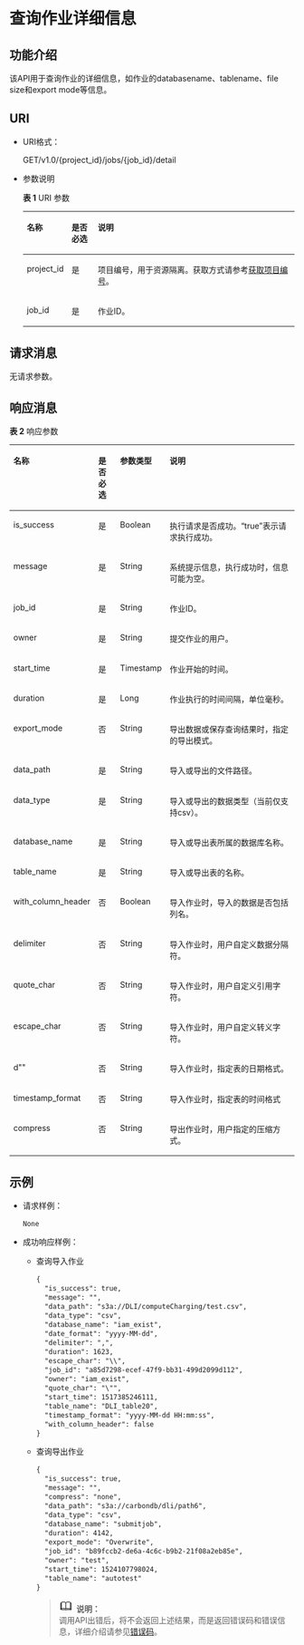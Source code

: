 # 查询作业详细信息<a name="dli_02_0022"></a>

## 功能介绍<a name="s57d4891250e34f22aa9616f94ef7b78a"></a>

该API用于查询作业的详细信息，如作业的databasename、tablename、file size和export mode等信息。

## URI<a name="s141b177440b246ccbb53aa8a508de40b"></a>

-   URI格式：

    GET/v1.0/\{project\_id\}/jobs/\{job\_id\}/detail


-   参数说明

    **表 1**  URI 参数

    <a name="zh-cn_topic_0069077811_table1634591"></a>
    <table><thead align="left"><tr id="zh-cn_topic_0069077811_row15882424"><th class="cellrowborder" valign="top" width="11%" id="mcps1.2.4.1.1"><p id="afd569b971f294f4ea167f906ce2c9546"><a name="afd569b971f294f4ea167f906ce2c9546"></a><a name="afd569b971f294f4ea167f906ce2c9546"></a>名称</p>
    </th>
    <th class="cellrowborder" valign="top" width="10%" id="mcps1.2.4.1.2"><p id="a0e3927b7e8d54934a876d7fb9b6bd8f6"><a name="a0e3927b7e8d54934a876d7fb9b6bd8f6"></a><a name="a0e3927b7e8d54934a876d7fb9b6bd8f6"></a>是否必选</p>
    </th>
    <th class="cellrowborder" valign="top" width="79%" id="mcps1.2.4.1.3"><p id="aaffefc2f145544579496f107366bb9ed"><a name="aaffefc2f145544579496f107366bb9ed"></a><a name="aaffefc2f145544579496f107366bb9ed"></a>说明</p>
    </th>
    </tr>
    </thead>
    <tbody><tr id="row2986154474018"><td class="cellrowborder" valign="top" width="11%" headers="mcps1.2.4.1.1 "><p id="zh-cn_topic_0069077803_p43412436"><a name="zh-cn_topic_0069077803_p43412436"></a><a name="zh-cn_topic_0069077803_p43412436"></a>project_id</p>
    </td>
    <td class="cellrowborder" valign="top" width="10%" headers="mcps1.2.4.1.2 "><p id="zh-cn_topic_0069077803_p26746391"><a name="zh-cn_topic_0069077803_p26746391"></a><a name="zh-cn_topic_0069077803_p26746391"></a>是</p>
    </td>
    <td class="cellrowborder" valign="top" width="79%" headers="mcps1.2.4.1.3 "><p id="zh-cn_topic_0069077803_p18974100"><a name="zh-cn_topic_0069077803_p18974100"></a><a name="zh-cn_topic_0069077803_p18974100"></a>项目编号，用于资源隔离。获取方式请参考<a href="获取项目编号.md">获取项目编号</a>。</p>
    </td>
    </tr>
    <tr id="zh-cn_topic_0069077811_row35001250"><td class="cellrowborder" valign="top" width="11%" headers="mcps1.2.4.1.1 "><p id="zh-cn_topic_0069077811_p16529027"><a name="zh-cn_topic_0069077811_p16529027"></a><a name="zh-cn_topic_0069077811_p16529027"></a>job_id</p>
    </td>
    <td class="cellrowborder" valign="top" width="10%" headers="mcps1.2.4.1.2 "><p id="zh-cn_topic_0069077811_p63782849"><a name="zh-cn_topic_0069077811_p63782849"></a><a name="zh-cn_topic_0069077811_p63782849"></a>是</p>
    </td>
    <td class="cellrowborder" valign="top" width="79%" headers="mcps1.2.4.1.3 "><p id="p19161245195817"><a name="p19161245195817"></a><a name="p19161245195817"></a>作业ID。</p>
    </td>
    </tr>
    </tbody>
    </table>


## 请求消息<a name="s147d6cfebbbb456ca5c657f04893ecfe"></a>

无请求参数。

## 响应消息<a name="s8e5a2d735d1e400d8304c9122d48da24"></a>

**表 2**  响应参数

<a name="zh-cn_topic_0069077811_table35320473"></a>
<table><thead align="left"><tr id="zh-cn_topic_0069077811_row62011319"><th class="cellrowborder" valign="top" width="18%" id="mcps1.2.5.1.1"><p id="zh-cn_topic_0069077811_p1679190824"><a name="zh-cn_topic_0069077811_p1679190824"></a><a name="zh-cn_topic_0069077811_p1679190824"></a>名称</p>
</th>
<th class="cellrowborder" valign="top" width="9%" id="mcps1.2.5.1.2"><p id="zh-cn_topic_0069077811_p1079706216"><a name="zh-cn_topic_0069077811_p1079706216"></a><a name="zh-cn_topic_0069077811_p1079706216"></a>是否必选</p>
</th>
<th class="cellrowborder" valign="top" width="11%" id="mcps1.2.5.1.3"><p id="p739302516351"><a name="p739302516351"></a><a name="p739302516351"></a>参数类型</p>
</th>
<th class="cellrowborder" valign="top" width="62%" id="mcps1.2.5.1.4"><p id="zh-cn_topic_0069077811_p34645404"><a name="zh-cn_topic_0069077811_p34645404"></a><a name="zh-cn_topic_0069077811_p34645404"></a>说明</p>
</th>
</tr>
</thead>
<tbody><tr id="zh-cn_topic_0069077811_row54814353"><td class="cellrowborder" valign="top" width="18%" headers="mcps1.2.5.1.1 "><p id="zh-cn_topic_0069077811_p10777594"><a name="zh-cn_topic_0069077811_p10777594"></a><a name="zh-cn_topic_0069077811_p10777594"></a>is_success</p>
</td>
<td class="cellrowborder" valign="top" width="9%" headers="mcps1.2.5.1.2 "><p id="zh-cn_topic_0069077811_p569920"><a name="zh-cn_topic_0069077811_p569920"></a><a name="zh-cn_topic_0069077811_p569920"></a>是</p>
</td>
<td class="cellrowborder" valign="top" width="11%" headers="mcps1.2.5.1.3 "><p id="zh-cn_topic_0069077811_p46163530"><a name="zh-cn_topic_0069077811_p46163530"></a><a name="zh-cn_topic_0069077811_p46163530"></a>Boolean</p>
</td>
<td class="cellrowborder" valign="top" width="62%" headers="mcps1.2.5.1.4 "><p id="p1752120316011"><a name="p1752120316011"></a><a name="p1752120316011"></a>执行请求是否成功。<span class="parmvalue" id="parmvalue6456784716553"><a name="parmvalue6456784716553"></a><a name="parmvalue6456784716553"></a>“true”</span>表示请求执行成功。</p>
</td>
</tr>
<tr id="zh-cn_topic_0069077811_row31672712"><td class="cellrowborder" valign="top" width="18%" headers="mcps1.2.5.1.1 "><p id="zh-cn_topic_0069077811_p15352876"><a name="zh-cn_topic_0069077811_p15352876"></a><a name="zh-cn_topic_0069077811_p15352876"></a>message</p>
</td>
<td class="cellrowborder" valign="top" width="9%" headers="mcps1.2.5.1.2 "><p id="zh-cn_topic_0069077811_p35623473"><a name="zh-cn_topic_0069077811_p35623473"></a><a name="zh-cn_topic_0069077811_p35623473"></a>是</p>
</td>
<td class="cellrowborder" valign="top" width="11%" headers="mcps1.2.5.1.3 "><p id="zh-cn_topic_0069077811_p66929087"><a name="zh-cn_topic_0069077811_p66929087"></a><a name="zh-cn_topic_0069077811_p66929087"></a>String</p>
</td>
<td class="cellrowborder" valign="top" width="62%" headers="mcps1.2.5.1.4 "><p id="a4fa277540d3e42e48cec2027a36ca6bc"><a name="a4fa277540d3e42e48cec2027a36ca6bc"></a><a name="a4fa277540d3e42e48cec2027a36ca6bc"></a>系统提示信息，执行成功时，信息可能为空。</p>
</td>
</tr>
<tr id="zh-cn_topic_0069077811_row3160421"><td class="cellrowborder" valign="top" width="18%" headers="mcps1.2.5.1.1 "><p id="zh-cn_topic_0069077811_p54667567"><a name="zh-cn_topic_0069077811_p54667567"></a><a name="zh-cn_topic_0069077811_p54667567"></a>job_id</p>
</td>
<td class="cellrowborder" valign="top" width="9%" headers="mcps1.2.5.1.2 "><p id="zh-cn_topic_0069077811_p65996797"><a name="zh-cn_topic_0069077811_p65996797"></a><a name="zh-cn_topic_0069077811_p65996797"></a>是</p>
</td>
<td class="cellrowborder" valign="top" width="11%" headers="mcps1.2.5.1.3 "><p id="zh-cn_topic_0069077811_p44140344"><a name="zh-cn_topic_0069077811_p44140344"></a><a name="zh-cn_topic_0069077811_p44140344"></a>String</p>
</td>
<td class="cellrowborder" valign="top" width="62%" headers="mcps1.2.5.1.4 "><p id="p11521831203"><a name="p11521831203"></a><a name="p11521831203"></a>作业ID。</p>
</td>
</tr>
<tr id="zh-cn_topic_0069077811_row33165058"><td class="cellrowborder" valign="top" width="18%" headers="mcps1.2.5.1.1 "><p id="zh-cn_topic_0069077811_p2015147"><a name="zh-cn_topic_0069077811_p2015147"></a><a name="zh-cn_topic_0069077811_p2015147"></a>owner</p>
</td>
<td class="cellrowborder" valign="top" width="9%" headers="mcps1.2.5.1.2 "><p id="zh-cn_topic_0069077811_p29009180"><a name="zh-cn_topic_0069077811_p29009180"></a><a name="zh-cn_topic_0069077811_p29009180"></a>是</p>
</td>
<td class="cellrowborder" valign="top" width="11%" headers="mcps1.2.5.1.3 "><p id="zh-cn_topic_0069077811_p933374"><a name="zh-cn_topic_0069077811_p933374"></a><a name="zh-cn_topic_0069077811_p933374"></a>String</p>
</td>
<td class="cellrowborder" valign="top" width="62%" headers="mcps1.2.5.1.4 "><p id="p1222118505"><a name="p1222118505"></a><a name="p1222118505"></a>提交作业的用户。</p>
</td>
</tr>
<tr id="zh-cn_topic_0069077811_row9341246"><td class="cellrowborder" valign="top" width="18%" headers="mcps1.2.5.1.1 "><p id="p50886575105159"><a name="p50886575105159"></a><a name="p50886575105159"></a>start_time</p>
</td>
<td class="cellrowborder" valign="top" width="9%" headers="mcps1.2.5.1.2 "><p id="zh-cn_topic_0069077811_p17526287"><a name="zh-cn_topic_0069077811_p17526287"></a><a name="zh-cn_topic_0069077811_p17526287"></a>是</p>
</td>
<td class="cellrowborder" valign="top" width="11%" headers="mcps1.2.5.1.3 "><p id="zh-cn_topic_0069077811_p10343138"><a name="zh-cn_topic_0069077811_p10343138"></a><a name="zh-cn_topic_0069077811_p10343138"></a>Timestamp</p>
</td>
<td class="cellrowborder" valign="top" width="62%" headers="mcps1.2.5.1.4 "><p id="p142317181202"><a name="p142317181202"></a><a name="p142317181202"></a>作业开始的时间。</p>
</td>
</tr>
<tr id="zh-cn_topic_0069077811_row23955268"><td class="cellrowborder" valign="top" width="18%" headers="mcps1.2.5.1.1 "><p id="zh-cn_topic_0069077811_p61328537"><a name="zh-cn_topic_0069077811_p61328537"></a><a name="zh-cn_topic_0069077811_p61328537"></a>duration</p>
</td>
<td class="cellrowborder" valign="top" width="9%" headers="mcps1.2.5.1.2 "><p id="zh-cn_topic_0069077811_p1555615"><a name="zh-cn_topic_0069077811_p1555615"></a><a name="zh-cn_topic_0069077811_p1555615"></a>是</p>
</td>
<td class="cellrowborder" valign="top" width="11%" headers="mcps1.2.5.1.3 "><p id="zh-cn_topic_0069077811_p58895997"><a name="zh-cn_topic_0069077811_p58895997"></a><a name="zh-cn_topic_0069077811_p58895997"></a>Long</p>
</td>
<td class="cellrowborder" valign="top" width="62%" headers="mcps1.2.5.1.4 "><p id="p15237186017"><a name="p15237186017"></a><a name="p15237186017"></a>作业执行的时间间隔，单位毫秒。</p>
</td>
</tr>
<tr id="row1328719185414"><td class="cellrowborder" valign="top" width="18%" headers="mcps1.2.5.1.1 "><p id="p532819192544"><a name="p532819192544"></a><a name="p532819192544"></a>export_mode</p>
</td>
<td class="cellrowborder" valign="top" width="9%" headers="mcps1.2.5.1.2 "><p id="p432861955418"><a name="p432861955418"></a><a name="p432861955418"></a>否</p>
</td>
<td class="cellrowborder" valign="top" width="11%" headers="mcps1.2.5.1.3 "><p id="p19328161955413"><a name="p19328161955413"></a><a name="p19328161955413"></a>String</p>
</td>
<td class="cellrowborder" valign="top" width="62%" headers="mcps1.2.5.1.4 "><p id="p832818194545"><a name="p832818194545"></a><a name="p832818194545"></a>导出数据或保存查询结果时，指定的导出模式。</p>
</td>
</tr>
<tr id="zh-cn_topic_0069077811_row52618436"><td class="cellrowborder" valign="top" width="18%" headers="mcps1.2.5.1.1 "><p id="zh-cn_topic_0069077811_p34234886"><a name="zh-cn_topic_0069077811_p34234886"></a><a name="zh-cn_topic_0069077811_p34234886"></a>data_path</p>
</td>
<td class="cellrowborder" valign="top" width="9%" headers="mcps1.2.5.1.2 "><p id="zh-cn_topic_0069077811_p21562397"><a name="zh-cn_topic_0069077811_p21562397"></a><a name="zh-cn_topic_0069077811_p21562397"></a>是</p>
</td>
<td class="cellrowborder" valign="top" width="11%" headers="mcps1.2.5.1.3 "><p id="zh-cn_topic_0069077811_p1723761"><a name="zh-cn_topic_0069077811_p1723761"></a><a name="zh-cn_topic_0069077811_p1723761"></a>String</p>
</td>
<td class="cellrowborder" valign="top" width="62%" headers="mcps1.2.5.1.4 "><p id="zh-cn_topic_0069077811_p5406953"><a name="zh-cn_topic_0069077811_p5406953"></a><a name="zh-cn_topic_0069077811_p5406953"></a>导入或导出的文件路径。</p>
</td>
</tr>
<tr id="zh-cn_topic_0069077811_row51557149"><td class="cellrowborder" valign="top" width="18%" headers="mcps1.2.5.1.1 "><p id="zh-cn_topic_0069077811_p15379577"><a name="zh-cn_topic_0069077811_p15379577"></a><a name="zh-cn_topic_0069077811_p15379577"></a>data_type</p>
</td>
<td class="cellrowborder" valign="top" width="9%" headers="mcps1.2.5.1.2 "><p id="zh-cn_topic_0069077811_p37786192"><a name="zh-cn_topic_0069077811_p37786192"></a><a name="zh-cn_topic_0069077811_p37786192"></a>是</p>
</td>
<td class="cellrowborder" valign="top" width="11%" headers="mcps1.2.5.1.3 "><p id="zh-cn_topic_0069077811_p40782732"><a name="zh-cn_topic_0069077811_p40782732"></a><a name="zh-cn_topic_0069077811_p40782732"></a>String</p>
</td>
<td class="cellrowborder" valign="top" width="62%" headers="mcps1.2.5.1.4 "><p id="p131914571919"><a name="p131914571919"></a><a name="p131914571919"></a>导入或导出的数据类型（当前仅支持csv）。</p>
</td>
</tr>
<tr id="zh-cn_topic_0069077811_row22551540"><td class="cellrowborder" valign="top" width="18%" headers="mcps1.2.5.1.1 "><p id="zh-cn_topic_0069077811_p14735440"><a name="zh-cn_topic_0069077811_p14735440"></a><a name="zh-cn_topic_0069077811_p14735440"></a>database_name</p>
</td>
<td class="cellrowborder" valign="top" width="9%" headers="mcps1.2.5.1.2 "><p id="zh-cn_topic_0069077811_p52719952"><a name="zh-cn_topic_0069077811_p52719952"></a><a name="zh-cn_topic_0069077811_p52719952"></a>是</p>
</td>
<td class="cellrowborder" valign="top" width="11%" headers="mcps1.2.5.1.3 "><p id="zh-cn_topic_0069077811_p42457692"><a name="zh-cn_topic_0069077811_p42457692"></a><a name="zh-cn_topic_0069077811_p42457692"></a>String</p>
</td>
<td class="cellrowborder" valign="top" width="62%" headers="mcps1.2.5.1.4 "><p id="p7654941939"><a name="p7654941939"></a><a name="p7654941939"></a>导入或导出表所属的数据库名称。</p>
</td>
</tr>
<tr id="zh-cn_topic_0069077811_row14471757"><td class="cellrowborder" valign="top" width="18%" headers="mcps1.2.5.1.1 "><p id="zh-cn_topic_0069077811_p31361688"><a name="zh-cn_topic_0069077811_p31361688"></a><a name="zh-cn_topic_0069077811_p31361688"></a>table_name</p>
</td>
<td class="cellrowborder" valign="top" width="9%" headers="mcps1.2.5.1.2 "><p id="zh-cn_topic_0069077811_p57268812"><a name="zh-cn_topic_0069077811_p57268812"></a><a name="zh-cn_topic_0069077811_p57268812"></a>是</p>
</td>
<td class="cellrowborder" valign="top" width="11%" headers="mcps1.2.5.1.3 "><p id="zh-cn_topic_0069077811_p8262159"><a name="zh-cn_topic_0069077811_p8262159"></a><a name="zh-cn_topic_0069077811_p8262159"></a>String</p>
</td>
<td class="cellrowborder" valign="top" width="62%" headers="mcps1.2.5.1.4 "><p id="p96545412320"><a name="p96545412320"></a><a name="p96545412320"></a>导入或导出表的名称。</p>
</td>
</tr>
<tr id="zh-cn_topic_0069077811_row50425711"><td class="cellrowborder" valign="top" width="18%" headers="mcps1.2.5.1.1 "><p id="zh-cn_topic_0069077811_p57950771"><a name="zh-cn_topic_0069077811_p57950771"></a><a name="zh-cn_topic_0069077811_p57950771"></a>with_column_header</p>
</td>
<td class="cellrowborder" valign="top" width="9%" headers="mcps1.2.5.1.2 "><p id="zh-cn_topic_0069077811_p63500868"><a name="zh-cn_topic_0069077811_p63500868"></a><a name="zh-cn_topic_0069077811_p63500868"></a>否</p>
</td>
<td class="cellrowborder" valign="top" width="11%" headers="mcps1.2.5.1.3 "><p id="zh-cn_topic_0069077811_p43296649"><a name="zh-cn_topic_0069077811_p43296649"></a><a name="zh-cn_topic_0069077811_p43296649"></a>Boolean</p>
</td>
<td class="cellrowborder" valign="top" width="62%" headers="mcps1.2.5.1.4 "><p id="p19654241734"><a name="p19654241734"></a><a name="p19654241734"></a>导入作业时，导入的数据是否包括列名。</p>
</td>
</tr>
<tr id="zh-cn_topic_0069077811_row22091201"><td class="cellrowborder" valign="top" width="18%" headers="mcps1.2.5.1.1 "><p id="zh-cn_topic_0069077811_p44556889"><a name="zh-cn_topic_0069077811_p44556889"></a><a name="zh-cn_topic_0069077811_p44556889"></a>delimiter</p>
</td>
<td class="cellrowborder" valign="top" width="9%" headers="mcps1.2.5.1.2 "><p id="zh-cn_topic_0069077811_p52338241"><a name="zh-cn_topic_0069077811_p52338241"></a><a name="zh-cn_topic_0069077811_p52338241"></a>否</p>
</td>
<td class="cellrowborder" valign="top" width="11%" headers="mcps1.2.5.1.3 "><p id="zh-cn_topic_0069077811_p11539105"><a name="zh-cn_topic_0069077811_p11539105"></a><a name="zh-cn_topic_0069077811_p11539105"></a>String</p>
</td>
<td class="cellrowborder" valign="top" width="62%" headers="mcps1.2.5.1.4 "><p id="p46543411635"><a name="p46543411635"></a><a name="p46543411635"></a>导入作业时，用户自定义数据分隔符。</p>
</td>
</tr>
<tr id="zh-cn_topic_0069077811_row23399990"><td class="cellrowborder" valign="top" width="18%" headers="mcps1.2.5.1.1 "><p id="zh-cn_topic_0069077811_p16351051"><a name="zh-cn_topic_0069077811_p16351051"></a><a name="zh-cn_topic_0069077811_p16351051"></a>quote_char</p>
</td>
<td class="cellrowborder" valign="top" width="9%" headers="mcps1.2.5.1.2 "><p id="zh-cn_topic_0069077811_p49366740"><a name="zh-cn_topic_0069077811_p49366740"></a><a name="zh-cn_topic_0069077811_p49366740"></a>否</p>
</td>
<td class="cellrowborder" valign="top" width="11%" headers="mcps1.2.5.1.3 "><p id="zh-cn_topic_0069077811_p39283002"><a name="zh-cn_topic_0069077811_p39283002"></a><a name="zh-cn_topic_0069077811_p39283002"></a>String</p>
</td>
<td class="cellrowborder" valign="top" width="62%" headers="mcps1.2.5.1.4 "><p id="p1465419419315"><a name="p1465419419315"></a><a name="p1465419419315"></a>导入作业时，用户自定义引用字符。</p>
</td>
</tr>
<tr id="zh-cn_topic_0069077811_row48932486"><td class="cellrowborder" valign="top" width="18%" headers="mcps1.2.5.1.1 "><p id="zh-cn_topic_0069077811_p4108434"><a name="zh-cn_topic_0069077811_p4108434"></a><a name="zh-cn_topic_0069077811_p4108434"></a>escape_char</p>
</td>
<td class="cellrowborder" valign="top" width="9%" headers="mcps1.2.5.1.2 "><p id="zh-cn_topic_0069077811_p64347734"><a name="zh-cn_topic_0069077811_p64347734"></a><a name="zh-cn_topic_0069077811_p64347734"></a>否</p>
</td>
<td class="cellrowborder" valign="top" width="11%" headers="mcps1.2.5.1.3 "><p id="zh-cn_topic_0069077811_p44783995"><a name="zh-cn_topic_0069077811_p44783995"></a><a name="zh-cn_topic_0069077811_p44783995"></a>String</p>
</td>
<td class="cellrowborder" valign="top" width="62%" headers="mcps1.2.5.1.4 "><p id="p86551941930"><a name="p86551941930"></a><a name="p86551941930"></a>导入作业时，用户自定义转义字符。</p>
</td>
</tr>
<tr id="zh-cn_topic_0069077811_row32625010"><td class="cellrowborder" valign="top" width="18%" headers="mcps1.2.5.1.1 "><p id="zh-cn_topic_0069077811_p25380159"><a name="zh-cn_topic_0069077811_p25380159"></a><a name="zh-cn_topic_0069077811_p25380159"></a>d""</p>
</td>
<td class="cellrowborder" valign="top" width="9%" headers="mcps1.2.5.1.2 "><p id="zh-cn_topic_0069077811_p42527017"><a name="zh-cn_topic_0069077811_p42527017"></a><a name="zh-cn_topic_0069077811_p42527017"></a>否</p>
</td>
<td class="cellrowborder" valign="top" width="11%" headers="mcps1.2.5.1.3 "><p id="p15335610131119"><a name="p15335610131119"></a><a name="p15335610131119"></a>String</p>
</td>
<td class="cellrowborder" valign="top" width="62%" headers="mcps1.2.5.1.4 "><p id="p2655741832"><a name="p2655741832"></a><a name="p2655741832"></a>导入作业时，指定表的日期格式。</p>
</td>
</tr>
<tr id="row1487101212129"><td class="cellrowborder" valign="top" width="18%" headers="mcps1.2.5.1.1 "><p id="p64881912201214"><a name="p64881912201214"></a><a name="p64881912201214"></a>timestamp_format</p>
</td>
<td class="cellrowborder" valign="top" width="9%" headers="mcps1.2.5.1.2 "><p id="p14488112151219"><a name="p14488112151219"></a><a name="p14488112151219"></a>否</p>
</td>
<td class="cellrowborder" valign="top" width="11%" headers="mcps1.2.5.1.3 "><p id="p8489191211218"><a name="p8489191211218"></a><a name="p8489191211218"></a>String</p>
</td>
<td class="cellrowborder" valign="top" width="62%" headers="mcps1.2.5.1.4 "><p id="p1648991261219"><a name="p1648991261219"></a><a name="p1648991261219"></a>导入作业时，指定表的时间格式</p>
</td>
</tr>
<tr id="zh-cn_topic_0069077811_row63173322"><td class="cellrowborder" valign="top" width="18%" headers="mcps1.2.5.1.1 "><p id="zh-cn_topic_0069077811_p16765496"><a name="zh-cn_topic_0069077811_p16765496"></a><a name="zh-cn_topic_0069077811_p16765496"></a>compress</p>
</td>
<td class="cellrowborder" valign="top" width="9%" headers="mcps1.2.5.1.2 "><p id="zh-cn_topic_0069077811_p15827946"><a name="zh-cn_topic_0069077811_p15827946"></a><a name="zh-cn_topic_0069077811_p15827946"></a>否</p>
</td>
<td class="cellrowborder" valign="top" width="11%" headers="mcps1.2.5.1.3 "><p id="zh-cn_topic_0069077811_p6995273"><a name="zh-cn_topic_0069077811_p6995273"></a><a name="zh-cn_topic_0069077811_p6995273"></a>String</p>
</td>
<td class="cellrowborder" valign="top" width="62%" headers="mcps1.2.5.1.4 "><p id="zh-cn_topic_0069077811_p29746236"><a name="zh-cn_topic_0069077811_p29746236"></a><a name="zh-cn_topic_0069077811_p29746236"></a>导出作业时，用户指定的压缩方式。</p>
</td>
</tr>
</tbody>
</table>

## 示例<a name="section54730943144536"></a>

-   请求样例：

    ```
    None
    ```

-   成功响应样例：
    -   查询导入作业

        ```
        {
          "is_success": true,
          "message": "",
          "data_path": "s3a://DLI/computeCharging/test.csv",
          "data_type": "csv",
          "database_name": "iam_exist",
          "date_format": "yyyy-MM-dd",
          "delimiter": ",",
          "duration": 1623,
          "escape_char": "\\",
          "job_id": "a85d7298-ecef-47f9-bb31-499d2099d112",
          "owner": "iam_exist",
          "quote_char": "\"",
          "start_time": 1517385246111,
          "table_name": "DLI_table20",
          "timestamp_format": "yyyy-MM-dd HH:mm:ss",
          "with_column_header": false
        }
        ```

    -   查询导出作业

        ```
        {
          "is_success": true,
          "message": "",
          "compress": "none",
          "data_path": "s3a://carbondb/dli/path6",
          "data_type": "csv",
          "database_name": "submitjob",
          "duration": 4142,
          "export_mode": "Overwrite",
          "job_id": "b89fccb2-de6a-4c6c-b9b2-21f08a2eb85e",
          "owner": "test",
          "start_time": 1524107798024,
          "table_name": "autotest"
        }
        ```

        >![](public_sys-resources/icon-note.gif) **说明：**   
        >调用API出错后，将不会返回上述结果，而是返回错误码和错误信息，详细介绍请参见[错误码](错误码.md)。  



